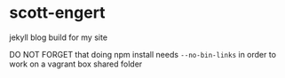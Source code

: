 scott-engert
============

jekyll blog build for my site

DO NOT FORGET that doing npm install needs `--no-bin-links` in order to work on a vagrant box shared folder
